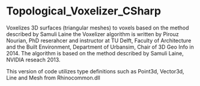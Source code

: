 # Topological_Voxelizer_CSharp
Voxelizes 3D surfaces (triangular meshes) to voxels based on the method described by Samuli Laine 
the Voxelizer algorithm is written by Pirouz Nourian, PhD reserahcer and instructor at TU Delft, Faculty of Architecture and the Built Environment, Department of Urbansim, Chair of 3D Geo Info in 2014. 
The algorithm is based on the method described by Samuli Laine, NVIDIA reseach 2013. 

This version of code utilizes type definitions such as Point3d, Vector3d, Line and Mesh from Rhinocommon.dll

